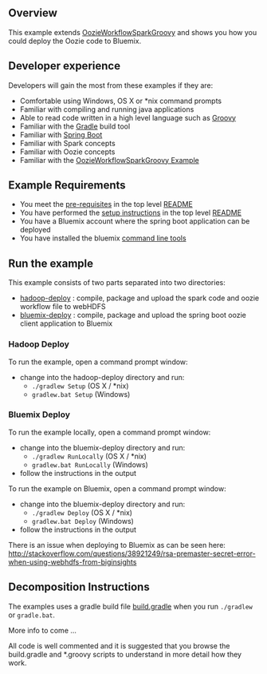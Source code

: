 ## Overview

This example extends [OozieWorkflowSparkGroovy](../OozieWorkflowSparkGroovy) and shows you how you could deploy the Oozie code to Bluemix.


## Developer experience

Developers will gain the most from these examples if they are:

- Comfortable using Windows, OS X or *nix command prompts
- Familiar with compiling and running java applications
- Able to read code written in a high level language such as [Groovy](http://www.groovy-lang.org/)
- Familiar with the [Gradle](https://gradle.org/) build tool
- Familiar with [Spring Boot](http://projects.spring.io/spring-boot/)
- Familiar with Spark concepts
- Familiar with Oozie concepts
- Familiar with the [OozieWorkflowSparkGroovy Example](../OozieWorkflowSparkGroovy)

## Example Requirements

- You meet the [pre-requisites](../../README.md#pre-requisites) in the top level [README](../../README.md)
- You have performed the [setup instructions](../../README.md#setup-instructions) in the top level [README](../../README.md)
- You have a Bluemix account where the spring boot application can be deployed
- You have installed the bluemix [command line tools](https://console.ng.bluemix.net/docs/starters/install_cli.html)

## Run the example

This example consists of two parts separated into two directories:

- [hadoop-deploy](./hadoop-deploy) : compile, package and upload the spark code and oozie workflow file to webHDFS
- [bluemix-deploy](./bluemix-deploy) : compile, package and upload the spring boot oozie client application to Bluemix

### Hadoop Deploy

To run the example, open a command prompt window:

   - change into the hadoop-deploy directory and run:
      - `./gradlew Setup` (OS X / *nix)
      - `gradlew.bat Setup` (Windows)

### Bluemix Deploy

To run the example locally, open a command prompt window:

   - change into the bluemix-deploy directory and run:
      - `./gradlew RunLocally` (OS X / *nix)
      - `gradlew.bat RunLocally` (Windows)
   - follow the instructions in the output

To run the example on Bluemix, open a command prompt window:

   - change into the bluemix-deploy directory and run:
      - `./gradlew Deploy` (OS X / *nix)
      - `gradlew.bat Deploy` (Windows)
   - follow the instructions in the output

There is an issue when deploying to Bluemix as can be seen here: http://stackoverflow.com/questions/38921249/rsa-premaster-secret-error-when-using-webhdfs-from-biginsights
 
## Decomposition Instructions

The examples uses a gradle build file [build.gradle](./build.gradle) when you run `./gradlew` or `gradle.bat`.

More info to come ...

All code is well commented and it is suggested that you browse the build.gradle and *.groovy scripts to understand in more detail how they work.


